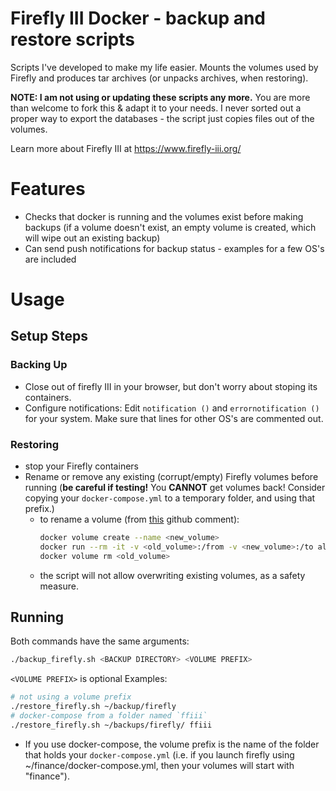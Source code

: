 # Firefly III Docker - backup and restore scripts
Scripts I've developed to make my life easier. Mounts the volumes used by Firefly and produces tar archives (or unpacks archives, when restoring).

**NOTE: I am not using or updating these scripts any more.** You are more than welcome to fork this & adapt it to your needs. I never sorted out a proper way to export the databases - the script just copies files out of the volumes.

Learn more about Firefly III at https://www.firefly-iii.org/

# Features
- Checks that docker is running and the volumes exist before making backups (if a volume doesn't exist, an empty volume is created, which will wipe out an existing backup)
- Can send push notifications for backup status - examples for a few OS's are included

# Usage
## Setup Steps
### Backing Up
- Close out of firefly III in your browser, but don't worry about stoping its containers.
- Configure notifications: Edit `notification ()` and `errornotification ()` for your system. Make sure that lines for other OS's are commented out.

### Restoring
- stop your Firefly containers
- Rename or remove any existing (corrupt/empty) Firefly volumes before running (**be careful if testing!** You **CANNOT** get volumes back! Consider copying your `docker-compose.yml` to a temporary folder, and using that prefix.)
	- to rename a volume (from [this](https://github.com/moby/moby/issues/31154#issuecomment-360531460) github comment):
		```sh
		docker volume create --name <new_volume>
		docker run --rm -it -v <old_volume>:/from -v <new_volume>:/to alpine ash -c "cd /from ; cp -av . /to"
		docker volume rm <old_volume>
		```
	- the script will not allow overwriting existing volumes, as a safety measure.

## Running
Both commands have the same arguments:
```sh
./backup_firefly.sh <BACKUP DIRECTORY> <VOLUME PREFIX>
```
`<VOLUME PREFIX>` is optional
Examples:
```sh
# not using a volume prefix
./restore_firefly.sh ~/backup/firefly
# docker-compose from a folder named `ffiii`
./restore_firefly.sh ~/backups/firefly/ ffiii
```
- If you use docker-compose, the volume prefix is the name of the folder that holds your `docker-compose.yml` (i.e. if you launch firefly using ~/finance/docker-compose.yml, then your volumes will start with "finance").

